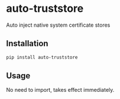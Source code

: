 # auto-truststore

Auto inject native system certificate stores

## Installation

```bash
pip install auto-truststore
```

## Usage

No need to import, takes effect immediately.

